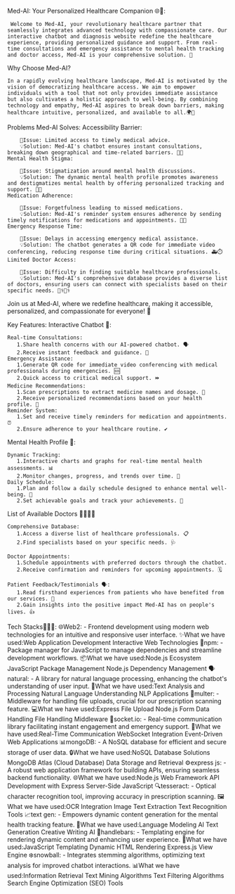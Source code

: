 
Med-AI: Your Personalized Healthcare Companion 🌐💉:
     
     Welcome to Med-AI, your revolutionary healthcare partner that seamlessly integrates advanced technology with compassionate care. Our interactive chatbot and diagnosis website redefine the healthcare experience, providing personalized guidance and support. From real-time consultations and emergency assistance to mental health tracking and doctor access, Med-AI is your comprehensive solution. 🌟


Why Choose Med-AI?

    In a rapidly evolving healthcare landscape, Med-AI is motivated by the vision of democratizing healthcare access. We aim to empower individuals with a tool that not only provides immediate assistance but also cultivates a holistic approach to well-being. By combining technology and empathy, Med-AI aspires to break down barriers, making healthcare intuitive, personalized, and available to all.🌍💙

Problems Med-AI Solves:
    Accessibility Barrier:

        🚩Issue: Limited access to timely medical advice.
        💡Solution: Med-AI's chatbot ensures instant consultations, breaking down geographical and time-related barriers. 🏥⏰
    Mental Health Stigma:

        🚩Issue: Stigmatization around mental health discussions.
        💡Solution: The dynamic mental health profile promotes awareness and destigmatizes mental health by offering personalized tracking and support. 🧠💚
    Medication Adherence:

        🚩Issue: Forgetfulness leading to missed medications.
        💡Solution: Med-AI's reminder system ensures adherence by sending timely notifications for medications and appointments. 💊🔔
    Emergency Response Time:

        🚩Issue: Delays in accessing emergency medical assistance.
        💡Solution: The chatbot generates a QR code for immediate video conferencing, reducing response time during critical situations. 🚑⏱️
    Limited Doctor Access:

        🚩Issue: Difficulty in finding suitable healthcare professionals.
        💡Solution: Med-AI's comprehensive database provides a diverse list of doctors, ensuring users can connect with specialists based on their specific needs. 👩‍⚕️👨‍⚕️

Join us at Med-AI, where we redefine healthcare, making it accessible, personalized, and compassionate for everyone! 🌟


Key Features:
  Interactive Chatbot 🤖:

    Real-time Consultations:
       1.Share health concerns with our AI-powered chatbot. 🗣️
       2.Receive instant feedback and guidance. 🚀
    Emergency Assistance:
       1.Generate QR code for immediate video conferencing with medical professionals during emergencies. 🆘
       2.Quick access to critical medical support. ⏩
    Medicine Recommendations:
       1.Scan prescriptions to extract medicine names and dosage. 📜
       2.Receive personalized recommendations based on your health profile. 💊
    Reminder System:
       1.Set and receive timely reminders for medication and appointments. ⏰
       2.Ensure adherence to your healthcare routine. ✔️
  Mental Health Profile 🧠:

    Dynamic Tracking:
       1.Interactive charts and graphs for real-time mental health assessments. 📊
       2.Monitor changes, progress, and trends over time. 🔄
    Daily Schedule:
       1.Plan and follow a daily schedule designed to enhance mental well-being. 🌅
       2.Set achievable goals and track your achievements. 🎯
  List of Available Doctors 👩‍⚕️👨‍⚕️

    Comprehensive Database:
       1.Access a diverse list of healthcare professionals. 📋
       2.Find specialists based on your specific needs. 🩺

    Doctor Appointments:
       1.Schedule appointments with preferred doctors through the chatbot.
       2.Receive confirmation and reminders for upcoming appointments. 🗓️
    
    Patient Feedback/Testimonials 🗣️:
       1.Read firsthand experiences from patients who have benefited from our services. 🌟
       2.Gain insights into the positive impact Med-AI has on people's lives. 👍

   Tech Stacks🧑🏻‍💻:
       🌐Web2: - Frontend development using modern web technologies for an intuitive and responsive user interface. ✨What we have used:Web Application Development
                           Interactive Web Technologies
       🚀npm: - Package manager for JavaScript to manage dependencies and streamline development workflows. 
       📦What we have used:Node.js Ecosystem
                           JavaScript Package Management
                           Node.js Dependency Management
       🗣️natural: - A library for natural language processing, enhancing the chatbot's understanding of user input. 
       🤖What we have used:Text Analysis and Processing
                           Natural Language Understanding
                           NLP Applications
       📄multer: - Middleware for handling file uploads, crucial for our prescription scanning feature. 
       💻What we have used:Express File Upload
                           Node.js Form Data Handling
                           File Handling Middleware
       💬socket.io: - Real-time communication library facilitating instant engagement and emergency support. 
       🔄What we have used:Real-Time Communication
                           WebSocket Integration
                           Event-Driven Web Applications
       📊mongoDB: - A NoSQL database for efficient and secure storage of user data. 
       🔒What we have used:NoSQL Database Solutions
                           MongoDB Atlas (Cloud Database)
                           Data Storage and Retrieval
       ⚙️express js: - A robust web application framework for building APIs, ensuring seamless backend functionality. 
       🌐What we have used:Node.js Web Framework
                           API Development with Express
                           Server-Side JavaScript
       🔍tesseract: - Optical character recognition tool, improving accuracy in prescription scanning. 
       🖼️What we have used:OCR Integration
                           Image Text Extraction
                           Text Recognition Tools
       📈text gen: - Empowers dynamic content generation for the mental health tracking feature. 
       🤯What we have used:Language Modeling
                           AI Text Generation
                           Creative Writing AI
       🎨handlebars: - Templating engine for rendering dynamic content and enhancing user experience.
       🔄What we have used:JavaScript Templating
                           Dynamic HTML Rendering
                           Express.js View Engine
       ❄️snowball: - Integrates stemming algorithms, optimizing text analysis for improved chatbot interactions. 
       📊What we have used:Information Retrieval
                           Text Mining Algorithms
                           Text Filtering Algorithms
                           Search Engine Optimization (SEO) Tools

    
    



